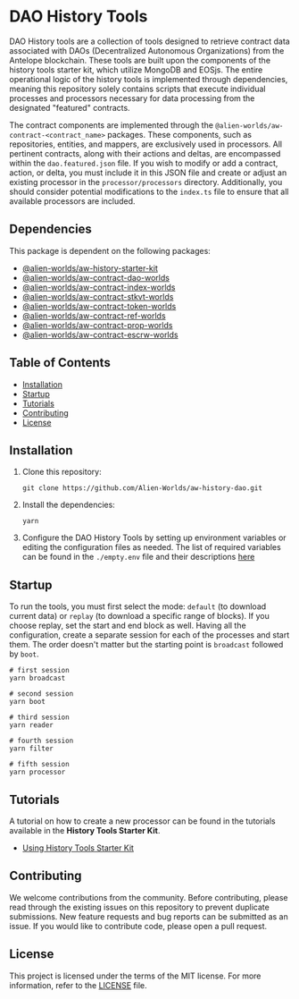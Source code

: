 # DAO History Tools

DAO History tools are a collection of tools designed to retrieve contract data associated with DAOs (Decentralized Autonomous Organizations) from the Antelope blockchain. These tools are built upon the components of the history tools starter kit, which utilize MongoDB and EOSjs. The entire operational logic of the history tools is implemented through dependencies, meaning this repository solely contains scripts that execute individual processes and processors necessary for data processing from the designated "featured" contracts.

The contract components are implemented through the `@alien-worlds/aw-contract-<contract_name>` packages. These components, such as repositories, entities, and mappers, are exclusively used in processors. All pertinent contracts, along with their actions and deltas, are encompassed within the `dao.featured.json` file. If you wish to modify or add a contract, action, or delta, you must include it in this JSON file and create or adjust an existing processor in the `processor/processors` directory. Additionally, you should consider potential modifications to the `index.ts` file to ensure that all available processors are included.

## Dependencies

This package is dependent on the following packages:

- [@alien-worlds/aw-history-starter-kit](https://github.com/Alien-Worlds/aw-history-starter-kit)
- [@alien-worlds/aw-contract-dao-worlds](https://github.com/Alien-Worlds/aw-contract-dao-worlds)
- [@alien-worlds/aw-contract-index-worlds](https://github.com/Alien-Worlds/aw-contract-index-worlds)
- [@alien-worlds/aw-contract-stkvt-worlds](https://github.com/Alien-Worlds/aw-contract-stkvt-worlds)
- [@alien-worlds/aw-contract-token-worlds](https://github.com/Alien-Worlds/aw-contract-token-worlds)
- [@alien-worlds/aw-contract-ref-worlds](https://github.com/Alien-Worlds/aw-contract-ref-worlds)
- [@alien-worlds/aw-contract-prop-worlds](https://github.com/Alien-Worlds/aw-contract-prop-worlds)
- [@alien-worlds/aw-contract-escrw-worlds](https://github.com/Alien-Worlds/aw-contract-escrw-worlds)

## Table of Contents

- [Installation](#installation)
- [Startup](#startup)
- [Tutorials](#tutorials)
- [Contributing](#contributing)
- [License](#license)

## Installation

1. Clone this repository:

   ```shell
   git clone https://github.com/Alien-Worlds/aw-history-dao.git
   ```

2. Install the dependencies:

   ```shell
   yarn
   ```

3. Configure the DAO History Tools by setting up environment variables or editing the configuration files as needed. The list of required variables can be found in the `./empty.env` file and their descriptions [here](https://github.com/Alien-Worlds/aw-history-starter-kit/blob/main/tutorials/config-vars.md)

## Startup

To run the tools, you must first select the mode: `default` (to download current data) or `replay` (to download a specific range of blocks). If you choose replay, set the start and end block as well. Having all the configuration, create a separate session for each of the processes and start them. The order doesn't matter but the starting point is `broadcast` followed by `boot`.

```shell
# first session
yarn broadcast

# second session
yarn boot

# third session
yarn reader

# fourth session
yarn filter

# fifth session
yarn processor
```

## Tutorials

A tutorial on how to create a new processor can be found in the tutorials available in the **History Tools Starter Kit**.

- [Using History Tools Starter Kit](https://github.com/Alien-Worlds/aw-history-starter-kit/blob/main/tutorials/using-history-tools-starter-kit.md)

## Contributing

We welcome contributions from the community. Before contributing, please read through the existing issues on this repository to prevent duplicate submissions. New feature requests and bug reports can be submitted as an issue. If you would like to contribute code, please open a pull request.

## License

This project is licensed under the terms of the MIT license. For more information, refer to the [LICENSE](./LICENSE) file.
